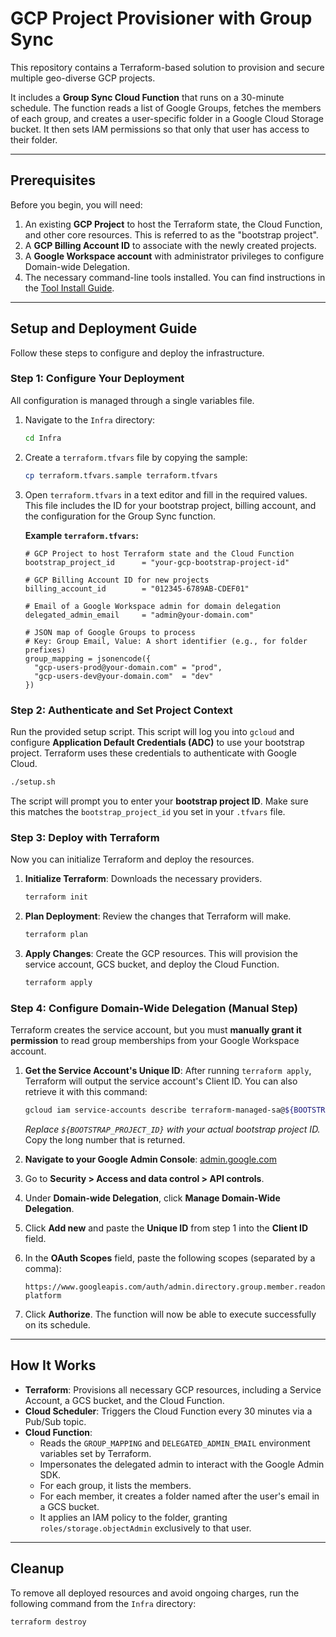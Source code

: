 # GCP Project Provisioner with Group Sync

This repository contains a Terraform-based solution to provision and secure multiple geo-diverse GCP projects.

It includes a **Group Sync Cloud Function** that runs on a 30-minute schedule. The function reads a list of Google Groups, fetches the members of each group, and creates a user-specific folder in a Google Cloud Storage bucket. It then sets IAM permissions so that only that user has access to their folder.

---

## Prerequisites

Before you begin, you will need:

1.  An existing **GCP Project** to host the Terraform state, the Cloud Function, and other core resources. This is referred to as the "bootstrap project".
2.  A **GCP Billing Account ID** to associate with the newly created projects.
3.  A **Google Workspace account** with administrator privileges to configure Domain-wide Delegation.
4.  The necessary command-line tools installed. You can find instructions in the [Tool Install Guide](tools/ReadMe.md).

---

## Setup and Deployment Guide

Follow these steps to configure and deploy the infrastructure.

### Step 1: Configure Your Deployment

All configuration is managed through a single variables file.

1.  Navigate to the `Infra` directory:
    ```bash
    cd Infra
    ```
2.  Create a `terraform.tfvars` file by copying the sample:
    ```bash
    cp terraform.tfvars.sample terraform.tfvars
    ```
3.  Open `terraform.tfvars` in a text editor and fill in the required values. This file includes the ID for your bootstrap project, billing account, and the configuration for the Group Sync function.

    **Example `terraform.tfvars`:**
    ```hcl
    # GCP Project to host Terraform state and the Cloud Function
    bootstrap_project_id      = "your-gcp-bootstrap-project-id"

    # GCP Billing Account ID for new projects
    billing_account_id        = "012345-6789AB-CDEF01"

    # Email of a Google Workspace admin for domain delegation
    delegated_admin_email     = "admin@your-domain.com"

    # JSON map of Google Groups to process
    # Key: Group Email, Value: A short identifier (e.g., for folder prefixes)
    group_mapping = jsonencode({
      "gcp-users-prod@your-domain.com" = "prod",
      "gcp-users-dev@your-domain.com"  = "dev"
    })
    ```

### Step 2: Authenticate and Set Project Context

Run the provided setup script. This script will log you into `gcloud` and configure **Application Default Credentials (ADC)** to use your bootstrap project. Terraform uses these credentials to authenticate with Google Cloud.

```bash
./setup.sh
```
The script will prompt you to enter your **bootstrap project ID**. Make sure this matches the `bootstrap_project_id` you set in your `.tfvars` file.

### Step 3: Deploy with Terraform

Now you can initialize Terraform and deploy the resources.

1.  **Initialize Terraform**: Downloads the necessary providers.
    ```bash
    terraform init
    ```
2.  **Plan Deployment**: Review the changes that Terraform will make.
    ```bash
    terraform plan
    ```
3.  **Apply Changes**: Create the GCP resources. This will provision the service account, GCS bucket, and deploy the Cloud Function.
    ```bash
    terraform apply
    ```

### Step 4: Configure Domain-Wide Delegation (Manual Step)

Terraform creates the service account, but you must **manually grant it permission** to read group memberships from your Google Workspace account.

1.  **Get the Service Account's Unique ID**: After running `terraform apply`, Terraform will output the service account's Client ID. You can also retrieve it with this command:
    ```bash
    gcloud iam service-accounts describe terraform-managed-sa@${BOOTSTRAP_PROJECT_ID}.iam.gserviceaccount.com --project="${BOOTSTRAP_PROJECT_ID}" --format='value(oauth2ClientId)'
    ```
    *Replace `${BOOTSTRAP_PROJECT_ID}` with your actual bootstrap project ID.* Copy the long number that is returned.

2.  **Navigate to your Google Admin Console**: [admin.google.com](http://admin.google.com)

3.  Go to **Security > Access and data control > API controls**.

4.  Under **Domain-wide Delegation**, click **Manage Domain-Wide Delegation**.

5.  Click **Add new** and paste the **Unique ID** from step 1 into the **Client ID** field.

6.  In the **OAuth Scopes** field, paste the following scopes (separated by a comma):
    ```
    https://www.googleapis.com/auth/admin.directory.group.member.readonly,https://www.googleapis.com/auth/cloud-platform
    ```
7.  Click **Authorize**. The function will now be able to execute successfully on its schedule.

---

## How It Works

* **Terraform**: Provisions all necessary GCP resources, including a Service Account, a GCS bucket, and the Cloud Function.
* **Cloud Scheduler**: Triggers the Cloud Function every 30 minutes via a Pub/Sub topic.
* **Cloud Function**:
    * Reads the `GROUP_MAPPING` and `DELEGATED_ADMIN_EMAIL` environment variables set by Terraform.
    * Impersonates the delegated admin to interact with the Google Admin SDK.
    * For each group, it lists the members.
    * For each member, it creates a folder named after the user's email in a GCS bucket.
    * It applies an IAM policy to the folder, granting `roles/storage.objectAdmin` exclusively to that user.

---

## Cleanup

To remove all deployed resources and avoid ongoing charges, run the following command from the `Infra` directory:

```bash
terraform destroy
